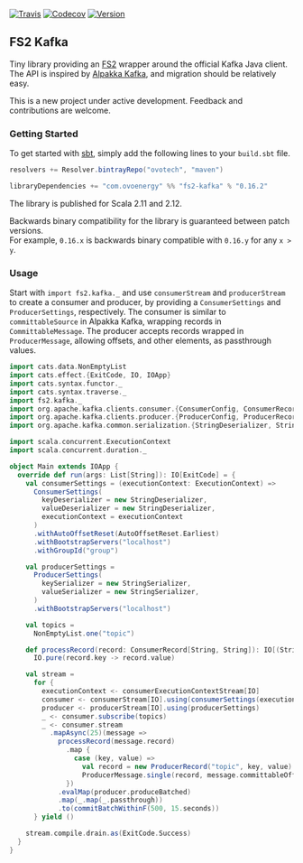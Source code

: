 [![Travis](https://img.shields.io/travis/ovotech/fs2-kafka/master.svg)](https://travis-ci.org/ovotech/fs2-kafka) [![Codecov](https://img.shields.io/codecov/c/github/ovotech/fs2-kafka.svg)](https://codecov.io/gh/ovotech/fs2-kafka) [![Version](https://img.shields.io/badge/version-v0.16.2-orange.svg)](https://bintray.com/ovotech/maven/fs2-kafka/0.16.2)

## FS2 Kafka

Tiny library providing an [FS2][fs2] wrapper around the official Kafka Java client.  
The API is inspired by [Alpakka Kafka][alpakka-kafka], and migration should be relatively easy.

This is a new project under active development. Feedback and contributions are welcome.

### Getting Started

To get started with [sbt][sbt], simply add the following lines to your `build.sbt` file.

```scala
resolvers += Resolver.bintrayRepo("ovotech", "maven")

libraryDependencies += "com.ovoenergy" %% "fs2-kafka" % "0.16.2"
```

The library is published for Scala 2.11 and 2.12.

Backwards binary compatibility for the library is guaranteed between patch versions.  
For example, `0.16.x` is backwards binary compatible with `0.16.y` for any `x > y`.

### Usage

Start with `import fs2.kafka._` and use `consumerStream` and `producerStream` to create a consumer and producer, by providing a `ConsumerSettings` and `ProducerSettings`, respectively. The consumer is similar to `committableSource` in Alpakka Kafka, wrapping records in `CommittableMessage`. The producer accepts records wrapped in `ProducerMessage`, allowing offsets, and other elements, as passthrough values.

```scala
import cats.data.NonEmptyList
import cats.effect.{ExitCode, IO, IOApp}
import cats.syntax.functor._
import cats.syntax.traverse._
import fs2.kafka._
import org.apache.kafka.clients.consumer.{ConsumerConfig, ConsumerRecord}
import org.apache.kafka.clients.producer.{ProducerConfig, ProducerRecord}
import org.apache.kafka.common.serialization.{StringDeserializer, StringSerializer}

import scala.concurrent.ExecutionContext
import scala.concurrent.duration._

object Main extends IOApp {
  override def run(args: List[String]): IO[ExitCode] = {
    val consumerSettings = (executionContext: ExecutionContext) =>
      ConsumerSettings(
        keyDeserializer = new StringDeserializer,
        valueDeserializer = new StringDeserializer,
        executionContext = executionContext
      )
      .withAutoOffsetReset(AutoOffsetReset.Earliest)
      .withBootstrapServers("localhost")
      .withGroupId("group")

    val producerSettings =
      ProducerSettings(
        keySerializer = new StringSerializer,
        valueSerializer = new StringSerializer,
      )
      .withBootstrapServers("localhost")

    val topics =
      NonEmptyList.one("topic")

    def processRecord(record: ConsumerRecord[String, String]): IO[(String, String)] =
      IO.pure(record.key -> record.value)

    val stream =
      for {
        executionContext <- consumerExecutionContextStream[IO]
        consumer <- consumerStream[IO].using(consumerSettings(executionContext))
        producer <- producerStream[IO].using(producerSettings)
        _ <- consumer.subscribe(topics)
        _ <- consumer.stream
          .mapAsync(25)(message =>
            processRecord(message.record)
              .map {
                case (key, value) =>
                  val record = new ProducerRecord("topic", key, value)
                  ProducerMessage.single(record, message.committableOffset)
              })
            .evalMap(producer.produceBatched)
            .map(_.map(_.passthrough))
            .to(commitBatchWithinF(500, 15.seconds))
      } yield ()

    stream.compile.drain.as(ExitCode.Success)
  }
}
```

[alpakka-kafka]: https://github.com/akka/alpakka-kafka
[fs2]: http://fs2.io/
[sbt]: https://www.scala-sbt.org

